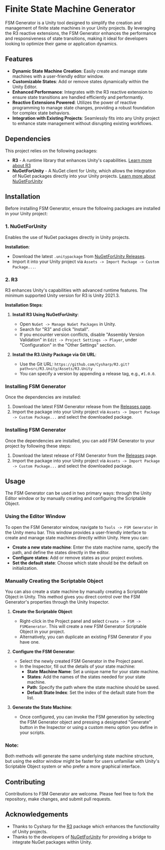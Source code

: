 # Finite State Machine Generator

FSM Generator is a Unity tool designed to simplify the creation and management of finite state machines in your Unity projects. By leveraging the R3 reactive extensions, the FSM Generator enhances the performance and responsiveness of state transitions, making it ideal for developers looking to optimize their game or application dynamics.

## Features

- **Dynamic State Machine Creation**: Easily create and manage state machines with a user-friendly editor window.
- **Customizable States**: Add or remove states dynamically within the Unity Editor.
- **Enhanced Performance**: Integrates with the R3 reactive extension to ensure state transitions are handled efficiently and performantly.
- **Reactive Extensions Powered**: Utilizes the power of reactive programming to manage state changes, providing a robust foundation for complex state behaviors.
- **Integration with Existing Projects**: Seamlessly fits into any Unity project to enhance state management without disrupting existing workflows.

## Dependencies

This project relies on the following packages:
- **R3** - A runtime library that enhances Unity's capabilities. [Learn more about R3](https://github.com/Cysharp/R3)
- **NuGetForUnity** - A NuGet client for Unity, which allows the integration of NuGet packages directly into your Unity projects. [Learn more about NuGetForUnity](https://github.com/GlitchEnzo/NuGetForUnity)

## Installation

Before installing FSM Generator, ensure the following packages are installed in your Unity project:


### 1. NuGetForUnity
Enables the use of NuGet packages directly in Unity projects.

**Installation**:
- Download the latest `.unitypackage` from [NuGetForUnity Releases](https://github.com/GlitchEnzo/NuGetForUnity/releases).
- Import it into your Unity project via `Assets -> Import Package -> Custom Package...`.

### 2. R3
R3 enhances Unity's capabilities with advanced runtime features. The minimum supported Unity version for R3 is Unity 2021.3.

**Installation Steps**:
1. **Install R3 Using NuGetForUnity**:
   - Open `NuGet -> Manage NuGet Packages` in Unity.
   - Search for "R3" and click "Install".
   - If you encounter version conflicts, disable "Assembly Version Validation" in `Edit -> Project Settings -> Player`, under "Configuration" in the "Other Settings" section.

2. **Install the R3.Unity Package via Git URL**:
   - Use the Git URL: `https://github.com/Cysharp/R3.git?path=src/R3.Unity/Assets/R3.Unity`
   - You can specify a version by appending a release tag, e.g., `#1.0.0`.

### Installing FSM Generator

Once the dependencies are installed:
1. Download the latest FSM Generator release from the [Releases page](https://github.com/salihgireniz1/fsm-generator/releases).
2. Import the package into your Unity project via `Assets -> Import Package -> Custom Package...` and select the downloaded package.

### Installing FSM Generator

Once the dependencies are installed, you can add FSM Generator to your project by following these steps:
1. Download the latest release of FSM Generator from the [Releases](https://github.com/salihgireniz1/fsm-generator/releases) page.
2. Import the package into your Unity project via `Assets -> Import Package -> Custom Package...` and select the downloaded package.

## Usage

The FSM Generator can be used in two primary ways: through the Unity Editor window or by manually creating and configuring the Scriptable Object.

### Using the Editor Window

To open the FSM Generator window, navigate to `Tools -> FSM Generator` in the Unity menu bar. This window provides a user-friendly interface to create and manage state machines directly within Unity. Here you can:

- **Create a new state machine**: Enter the state machine name, specify the path, and define the states directly in the editor.
- **Configure states**: Add or remove states as your project evolves.
- **Set the default state**: Choose which state should be the default on initialization.

### Manually Creating the Scriptable Object

You can also create a state machine by manually creating a Scriptable Object in Unity. This method gives you direct control over the FSM Generator's properties through the Unity Inspector.

1. **Create the Scriptable Object**:
   - Right-click in the Project panel and select `Create -> FSM -> FSMGenerator`. This will create a new FSM Generator Scriptable Object in your project.
   - Alternatively, you can duplicate an existing FSM Generator if you have one.

2. **Configure the FSM Generator**:
   - Select the newly created FSM Generator in the Project panel.
   - In the Inspector, fill out the details of your state machine:
     - **State Machine Name**: Set a unique name for your state machine.
     - **States**: Add the names of the states needed for your state machine.
     - **Path**: Specify the path where the state machine should be saved.
     - **Default State Index**: Set the index of the default state from the list.

3. **Generate the State Machine**:
   - Once configured, you can invoke the FSM generation by selecting the FSM Generator object and pressing a designated "Generate" button in the Inspector or using a custom menu option you define in your scripts.

### Note:
Both methods will generate the same underlying state machine structure, but using the editor window might be faster for users unfamiliar with Unity's Scriptable Object system or who prefer a more graphical interface.

## Contributing

Contributions to FSM Generator are welcome. Please feel free to fork the repository, make changes, and submit pull requests.

## Acknowledgements

- Thanks to Cysharp for the [R3](https://github.com/Cysharp/R3) package which enhances the functionality of Unity projects.
- Thanks to the developers of [NuGetForUnity](https://github.com/GlitchEnzo/NuGetForUnity) for providing a bridge to integrate NuGet packages within Unity.

